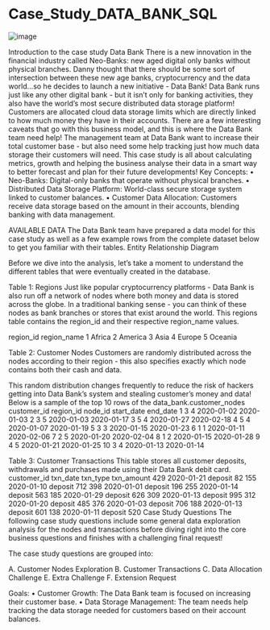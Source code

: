 # Case_Study_DATA_BANK_SQL

![image](https://github.com/user-attachments/assets/afef1099-2f48-42b0-a39e-f0cf59bd17b8)

Introduction to the case study Data Bank
There is a new innovation in the financial industry called Neo-Banks: new aged digital only banks without physical branches.
Danny thought that there should be some sort of intersection between these new age banks, cryptocurrency and the data world…so he decides to launch a new initiative - Data Bank!
Data Bank runs just like any other digital bank - but it isn’t only for banking activities, they also have the world’s most secure distributed data storage platform!
Customers are allocated cloud data storage limits which are directly linked to how much money they have in their accounts. There are a few interesting caveats that go with this business model, and this is where the Data Bank team need help!
The management team at Data Bank want to increase their total customer base - but also need some help tracking just how much data storage their customers will need.
This case study is all about calculating metrics, growth and helping the business analyse their data in a smart way to better forecast and plan for their future developments!
Key Concepts:
•	Neo-Banks: Digital-only banks that operate without physical branches.
•	Distributed Data Storage Platform: World-class secure storage system linked to customer balances.
•	Customer Data Allocation: Customers receive data storage based on the amount in their accounts, blending banking with data management.



AVAILABLE DATA
The Data Bank team have prepared a data model for this case study as well as a few example rows from the complete dataset below to get you familiar with their tables.
Entity Relationship Diagram
 

Before we dive into the analysis, let’s take a moment to understand the different tables that were eventually created in the database.

Table 1: Regions
Just like popular cryptocurrency platforms - Data Bank is also run off a network of nodes where both money and data is stored across the globe. In a traditional banking sense - you can think of these nodes as bank branches or stores that exist around the world. 
This regions table contains the region_id and their respective region_name values.


region_id	region_name
1	Africa
2	America
3	Asia
4	Europe
5	Oceania

Table 2: Customer Nodes
Customers are randomly distributed across the nodes according to their region - this also specifies exactly which node contains both their cash and data.

This random distribution changes frequently to reduce the risk of hackers getting into Data Bank’s system and stealing customer’s money and data!
Below is a sample of the top 10 rows of the data_bank.customer_nodes
customer_id	region_id	node_id	start_date	end_date
1	3	4	2020-01-02	2020-01-03
2	3	5	2020-01-03	2020-01-17
3	5	4	2020-01-27	2020-02-18
4	5	4	2020-01-07	2020-01-19
5	3	3	2020-01-15	2020-01-23
6	1	1	2020-01-11	2020-02-06
7	2	5	2020-01-20	2020-02-04
8	1	2	2020-01-15	2020-01-28
9	4	5	2020-01-21	2020-01-25
10	3	4	2020-01-13	2020-01-14





Table 3: Customer Transactions
This table stores all customer deposits, withdrawals and purchases made using their Data Bank debit card.
customer_id	txn_date	txn_type	txn_amount
429	2020-01-21	deposit	82
155	2020-01-10	deposit	712
398	2020-01-01	deposit	196
255	2020-01-14	deposit	563
185	2020-01-29	deposit	626
309	2020-01-13	deposit	995
312	2020-01-20	deposit	485
376	2020-01-03	deposit	706
188	2020-01-13	deposit	601
138	2020-01-11	deposit	520
Case Study Questions
The following case study questions include some general data exploration analysis for the nodes and transactions before diving right into the core business questions and finishes with a challenging final request!


The case study questions are grouped into:

A. Customer Nodes Exploration
B. Customer Transactions
C. Data Allocation Challenge
E. Extra Challenge
F. Extension Request

Goals:
•	Customer Growth: The Data Bank team is focused on increasing their customer base.
•	Data Storage Management: The team needs help tracking the data storage needed for customers based on their account balances.


